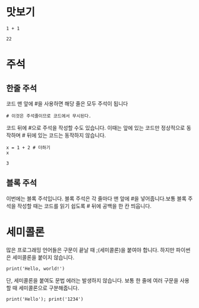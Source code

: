 # 맛보기
```
1 + 1
```
```
22
```
# 주석 
## 한줄 주석 
코드 맨 앞에 #을 사용하면 해당 줄은 모두 주석이 됩니다

```
# 이것은 주석줄이므로 코드에서 무시된다.
```

코드 뒤에 #으로 주석을 작성할 수도 있습니다. 이때는 앞에 있는 코드만 정상적으로 동작하며 # 뒤에 있는 코드는 동작하지 않습니다.
```
x = 1 + 2 # 더하기
x
```
```
3
```
## 블록 주석
이번에는 블록 주석입니다. 블록 주석은 각 줄마다 맨 앞에 #을 넣어줍니다.보통 블록 주석을 작성할 때는 코드를 읽기 쉽도록 # 뒤에 공백을 한 칸 띄웁니다.


# 세미콜론
많은 프로그래밍 언어들은 구문이 끝날 때 ;(세미콜론)을 붙여야 합니다. 하지만 파이썬은 세미콜론을 붙이지 않습니다.
```
print('Hello, world!')
```
단, 세미콜론을 붙여도 문법 에러는 발생하지 않습니다. 보통 한 줄에 여러 구문을 사용할 때 세미콜론으로 구분해줍니다.
```
print('Hello'); print('1234')
```